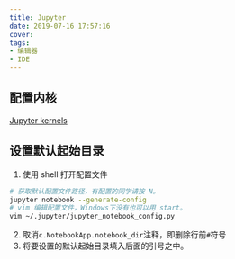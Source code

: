 ```yaml
---
title: Jupyter
date: 2019-07-16 17:57:16
cover:
tags: 
- 编辑器
- IDE
---
```


## 配置内核
[Jupyter kernels](https://github.com/jupyter/jupyter/wiki/Jupyter-kernels)

## 设置默认起始目录

1. 使用 shell 打开配置文件

```sh
# 获取默认配置文件路径，有配置的同学请按 N。
jupyter notebook --generate-config
# vim 编辑配置文件，Windows下没有也可以用 start。
vim ~/.jupyter/jupyter_notebook_config.py
```
2. 取消`c.NotebookApp.notebook_dir`注释，即删除行前`#`符号
3. 将要设置的默认起始目录填入后面的引号之中。